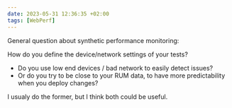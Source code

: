 ```yaml
---
date: 2023-05-31 12:36:35 +02:00
tags: [WebPerf]
---
```


General question about synthetic performance monitoring:

How do you define the device/network settings of your tests?

- Do you use low end devices / bad network to easily detect issues?
- Or do you try to be close to your RUM data, to have more predictability when you deploy changes?

I usualy do the former, but I think both could be useful.